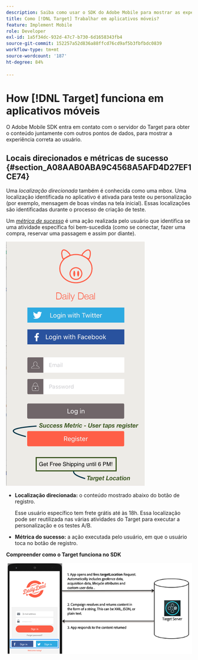 ```yaml
---
description: Saiba como usar o SDK do Adobe Mobile para mostrar as experiências ideais para os visitantes de aplicativos móveis.
title: Como [!DNL Target] Trabalhar em aplicativos móveis?
feature: Implement Mobile
role: Developer
exl-id: 1a5f34dc-932d-47c7-b730-6d1658343fb4
source-git-commit: 152257a52d836a88ffcd76cd9af5b3fbfbdc0839
workflow-type: tm+mt
source-wordcount: '187'
ht-degree: 84%

---
```


# How [!DNL Target] funciona em aplicativos móveis

O Adobe Mobile SDK entra em contato com o servidor do Target para obter o conteúdo juntamente com outros pontos de dados, para mostrar a experiência correta ao usuário.

## Locais direcionados e métricas de sucesso  {#section_A08AAB0ABA9C4568A5AFD4D27EF1CE74}

Uma *localização direcionada* também é conhecida como uma  mbox. Uma localização identificada no aplicativo é ativada para teste ou personalização (por exemplo, mensagem de boas vindas na tela inicial). Essas localizações são identificadas durante o processo de criação de teste.

Um *[métrica de sucesso](/help/main/c-activities/r-success-metrics/success-metrics.md#reference_D011575C85DA48E989A244593D9B9924)* é uma ação realizada pelo usuário que identifica se uma atividade específica foi bem-sucedida (como se conectar, fazer uma compra, reservar uma passagem e assim por diante).

![](assets/mobile-target-location.png)

* **Localização direcionada:** o conteúdo mostrado abaixo do botão de registro.

   Esse usuário específico tem frete grátis até às 18h. Essa localização pode ser reutilizada nas várias atividades do Target para executar a personalização e os testes A/B.

* **Métrica do sucesso:** a ação executada pelo usuário, em que o usuário toca no botão de registro.

**Compreender como o Target funciona no SDK**

![](assets/how-target-mobile-works.png)
